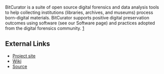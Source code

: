 BitCurator is a suite of open source digital forensics and data analysis
tools to help collecting institutions (libraries, archives, and museums)
process born-digital materials. BitCurator supports positive digital
preservation outcomes using software (see our Software page) and
practices adopted from the digital forensics community.
[1](http://wiki.bitcurator.net/index.php?title=Main_Page)

## External Links

- [Project site](http://www.bitcurator.net/bitcurator/)
- [Wiki](http://wiki.bitcurator.net/index.php?title=Main_Page)
- [Source](https://github.com/kamwoods/bitcurator)